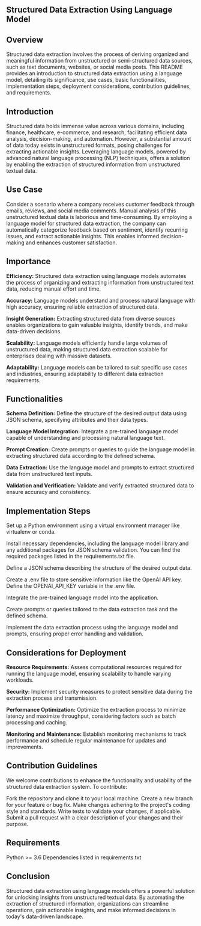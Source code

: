 ## Structured Data Extraction Using Language Model
## Overview

Structured data extraction involves the process of deriving organized and meaningful information from unstructured or semi-structured data sources, such as text documents, websites, or social media posts. This README provides an introduction to structured data extraction using a language model, detailing its significance, use cases, basic functionalities, implementation steps, deployment considerations, contribution guidelines, and requirements.

## Introduction

Structured data holds immense value across various domains, including finance, healthcare, e-commerce, and research, facilitating efficient data analysis, decision-making, and automation. However, a substantial amount of data today exists in unstructured formats, posing challenges for extracting actionable insights. Leveraging language models, powered by advanced natural language processing (NLP) techniques, offers a solution by enabling the extraction of structured information from unstructured textual data.

## Use Case

Consider a scenario where a company receives customer feedback through emails, reviews, and social media comments. Manual analysis of this unstructured textual data is laborious and time-consuming. By employing a language model for structured data extraction, the company can automatically categorize feedback based on sentiment, identify recurring issues, and extract actionable insights. This enables informed decision-making and enhances customer satisfaction.

## Importance

  **Efficiency:** Structured data extraction using language models automates the process of organizing and extracting information from unstructured text data, reducing manual effort and time.
  
  **Accuracy:** Language models understand and process natural language with high accuracy, ensuring reliable extraction of structured data.
  
  **Insight Generation:** Extracting structured data from diverse sources enables organizations to gain valuable insights, identify trends, and make data-driven decisions.
  
  **Scalability:** Language models efficiently handle large volumes of unstructured data, making structured data extraction scalable for enterprises dealing with massive datasets.
  
  **Adaptability:** Language models can be tailored to suit specific use cases and industries, ensuring adaptability to different data extraction requirements.

## Functionalities

  **Schema Definition:** Define the structure of the desired output data using JSON schema, specifying attributes and their data types.
  
  **Language Model Integration:** Integrate a pre-trained language model capable of understanding and processing natural language text.
  
  **Prompt Creation:** Create prompts or queries to guide the language model in extracting structured data according to the defined schema.
  
  **Data Extraction:** Use the language model and prompts to extract structured data from unstructured text inputs.
  
  **Validation and Verification:** Validate and verify extracted structured data to ensure accuracy and consistency.

## Implementation Steps

Set up a Python environment using a virtual environment manager like virtualenv or conda.

Install necessary dependencies, including the language model library and any additional packages for JSON schema validation. You can find the required packages listed in the requirements.txt file.

Define a JSON schema describing the structure of the desired output data.

Create a .env file to store sensitive information like the OpenAI API key. Define the OPENAI_API_KEY variable in the .env file.

Integrate the pre-trained language model into the application.

Create prompts or queries tailored to the data extraction task and the defined schema.

Implement the data extraction process using the language model and prompts, ensuring proper error handling and validation.

## Considerations for Deployment

  **Resource Requirements:** Assess computational resources required for running the language model, ensuring scalability to handle varying workloads.
  
  **Security:** Implement security measures to protect sensitive data during the extraction process and transmission.
  
  **Performance Optimization:** Optimize the extraction process to minimize latency and maximize throughput, considering factors such as batch processing and caching.
  
  **Monitoring and Maintenance:** Establish monitoring mechanisms to track performance and schedule regular maintenance for updates and improvements.

## Contribution Guidelines

We welcome contributions to enhance the functionality and usability of the structured data extraction system. To contribute:

Fork the repository and clone it to your local machine.
Create a new branch for your feature or bug fix.
Make changes adhering to the project's coding style and standards.
Write tests to validate your changes, if applicable.    
Submit a pull request with a clear description of your changes and their purpose.

## Requirements

Python >= 3.6
Dependencies listed in requirements.txt

## Conclusion
Structured data extraction using language models offers a powerful solution for unlocking insights from unstructured textual data. By automating the extraction of structured information, organizations can streamline operations, gain actionable insights, and make informed decisions in today's data-driven landscape.
